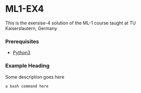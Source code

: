 # ML1-EX4
This is the exersise-4 solution of the ML-1 course taught at TU Kaiserslautern, Germany

### Prerequisites

- [Python3](https://docs.python-guide.org/starting/installation/)

### Example Heading

Some description goes here

```bash
a bash command here
```